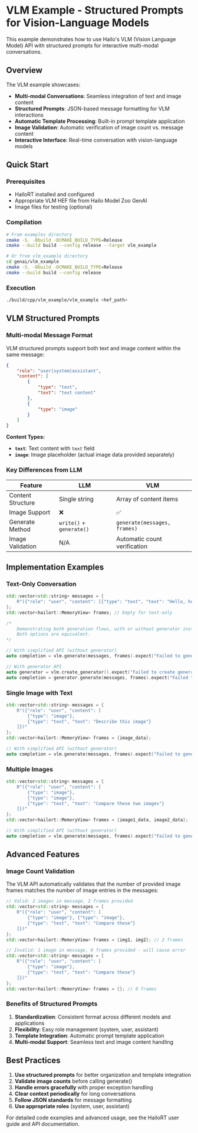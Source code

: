 # VLM Example - Structured Prompts for Vision-Language Models

This example demonstrates how to use Hailo's VLM (Vision Language Model) API with structured prompts for interactive multi-modal conversations.

## Overview

The VLM example showcases:
- **Multi-modal Conversations**: Seamless integration of text and image content
- **Structured Prompts**: JSON-based message formatting for VLM interactions
- **Automatic Template Processing**: Built-in prompt template application
- **Image Validation**: Automatic verification of image count vs. message content
- **Interactive Interface**: Real-time conversation with vision-language models

## Quick Start

### Prerequisites
- HailoRT installed and configured
- Appropriate VLM HEF file from Hailo Model Zoo GenAI
- Image files for testing (optional)

### Compilation
```bash
# From examples directory
cmake -S. -Bbuild -DCMAKE_BUILD_TYPE=Release
cmake --build build --config release --target vlm_example

# Or from vlm_example directory
cd genai/vlm_example
cmake -S. -Bbuild -DCMAKE_BUILD_TYPE=Release
cmake --build build --config release
```

### Execution
```bash
./build/cpp/vlm_example/vlm_example <hef_path>
```

## VLM Structured Prompts

### Multi-modal Message Format

VLM structured prompts support both text and image content within the same message:

```json
{
    "role": "user|system|assistant",
    "content": [
        {
            "type": "text",
            "text": "text content"
        },
        {
            "type": "image"
        }
    ]
}
```

**Content Types:**
- **`text`**: Text content with `text` field
- **`image`**: Image placeholder (actual image data provided separately)

### Key Differences from LLM

| Feature | LLM | VLM |
|---------|-----|-----|
| Content Structure | Single string | Array of content items |
| Image Support | ❌ | ✅ |
| Generate Method | `write()` + `generate()` | `generate(messages, frames)` |
| Image Validation | N/A | Automatic count verification |

## Implementation Examples

### Text-Only Conversation
```cpp
std::vector<std::string> messages = {
    R"({"role": "user", "content": [{"type": "text", "text": "Hello, how are you?"}]})"
};
std::vector<hailort::MemoryView> frames; // Empty for text-only

/*
    Demonstrating both generation flows, with or without generator instance.
    Both options are equivalent.
*/

// With simplified API (without generator)
auto completion = vlm.generate(messages, frames).expect("Failed to generate");

// With generator API
auto generator = vlm.create_generator().expect("Failed to create generator");
auto completion = generator.generate(messages, frames).expect("Failed to generate");
```

### Single Image with Text
```cpp
std::vector<std::string> messages = {
    R"({"role": "user", "content": [
        {"type": "image"},
        {"type": "text", "text": "Describe this image"}
    ]})"
};
std::vector<hailort::MemoryView> frames = {image_data};

// With simplified API (without generator)
auto completion = vlm.generate(messages, frames).expect("Failed to generate");

```

### Multiple Images
```cpp
std::vector<std::string> messages = {
    R"({"role": "user", "content": [
        {"type": "image"},
        {"type": "image"},
        {"type": "text", "text": "Compare these two images"}
    ]})"
};
std::vector<hailort::MemoryView> frames = {image1_data, image2_data};

// With simplified API (without generator)
auto completion = vlm.generate(messages, frames).expect("Failed to generate");
```

## Advanced Features

### Image Count Validation

The VLM API automatically validates that the number of provided image frames matches the number of image entries in the messages:

```cpp
// Valid: 2 images in message, 2 frames provided
std::vector<std::string> messages = {
    R"({"role": "user", "content": [
        {"type": "image"}, {"type": "image"},
        {"type": "text", "text": "Compare these"}
    ]})"
};
std::vector<hailort::MemoryView> frames = {img1, img2}; // 2 frames

// Invalid: 1 image in message, 0 frames provided - will cause error
std::vector<std::string> messages = {
    R"({"role": "user", "content": [
        {"type": "image"},
        {"type": "text", "text": "Compare these"}
    ]})"
};
std::vector<hailort::MemoryView> frames = {}; // 0 frames
```

### Benefits of Structured Prompts

1. **Standardization**: Consistent format across different models and applications
2. **Flexibility**: Easy role management (system, user, assistant)
3. **Template Integration**: Automatic prompt template application
4. **Multi-modal Support**: Seamless text and image content handling

## Best Practices

1. **Use structured prompts** for better organization and template integration
2. **Validate image counts** before calling generate()
3. **Handle errors gracefully** with proper exception handling
4. **Clear context periodically** for long conversations
5. **Follow JSON standards** for message formatting
6. **Use appropriate roles** (system, user, assistant)

For detailed code examples and advanced usage, see the HailoRT user guide and API documentation.